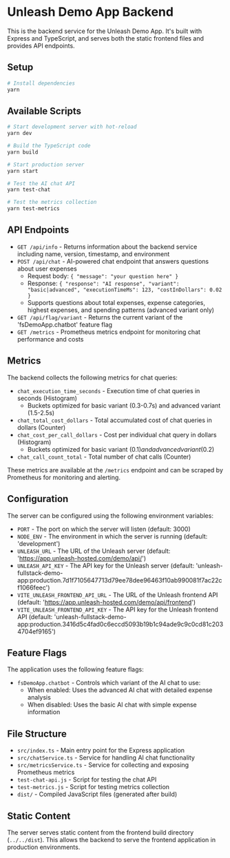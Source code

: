 # Unleash Demo App Backend

This is the backend service for the Unleash Demo App. It's built with Express and TypeScript, and serves both the static frontend files and provides API endpoints.

## Setup

```bash
# Install dependencies
yarn
```

## Available Scripts

```bash
# Start development server with hot-reload
yarn dev

# Build the TypeScript code
yarn build

# Start production server
yarn start

# Test the AI chat API
yarn test-chat

# Test the metrics collection
yarn test-metrics
```

## API Endpoints

- `GET /api/info` - Returns information about the backend service including name, version, timestamp, and environment
- `POST /api/chat` - AI-powered chat endpoint that answers questions about user expenses
  - Request body: `{ "message": "your question here" }`
  - Response: `{ "response": "AI response", "variant": "basic|advanced", "executionTimeMs": 123, "costInDollars": 0.02 }`
  - Supports questions about total expenses, expense categories, highest expenses, and spending patterns (advanced variant only)
- `GET /api/flag/variant` - Returns the current variant of the 'fsDemoApp.chatbot' feature flag
- `GET /metrics` - Prometheus metrics endpoint for monitoring chat performance and costs

## Metrics

The backend collects the following metrics for chat queries:

- `chat_execution_time_seconds` - Execution time of chat queries in seconds (Histogram)
  - Buckets optimized for basic variant (0.3-0.7s) and advanced variant (1.5-2.5s)
- `chat_total_cost_dollars` - Total accumulated cost of chat queries in dollars (Counter)
- `chat_cost_per_call_dollars` - Cost per individual chat query in dollars (Histogram)
  - Buckets optimized for basic variant ($0.1) and advanced variant ($0.2)
- `chat_call_count_total` - Total number of chat calls (Counter)

These metrics are available at the `/metrics` endpoint and can be scraped by Prometheus for monitoring and alerting.

## Configuration

The server can be configured using the following environment variables:

- `PORT` - The port on which the server will listen (default: 3000)
- `NODE_ENV` - The environment in which the server is running (default: 'development')
- `UNLEASH_URL` - The URL of the Unleash server (default: 'https://app.unleash-hosted.com/demo/api/')
- `UNLEASH_API_KEY` - The API key for the Unleash server (default: 'unleash-fullstack-demo-app:production.7d1f7105647713d79ee78dee96463f10ab990081f7ac22cf1066feec')
- `VITE_UNLEASH_FRONTEND_API_URL` - The URL of the Unleash frontend API (default: 'https://app.unleash-hosted.com/demo/api/frontend')
- `VITE_UNLEASH_FRONTEND_API_KEY` - The API key for the Unleash frontend API (default: 'unleash-fullstack-demo-app:production.3416d5c4fad0c6eccd5093b19b1c94ade9c9c0cd81c2034704ef9165')

## Feature Flags

The application uses the following feature flags:

- `fsDemoApp.chatbot` - Controls which variant of the AI chat to use:
  - When enabled: Uses the advanced AI chat with detailed expense analysis
  - When disabled: Uses the basic AI chat with simple expense information

## File Structure

- `src/index.ts` - Main entry point for the Express application
- `src/chatService.ts` - Service for handling AI chat functionality
- `src/metricsService.ts` - Service for collecting and exposing Prometheus metrics
- `test-chat-api.js` - Script for testing the chat API
- `test-metrics.js` - Script for testing metrics collection
- `dist/` - Compiled JavaScript files (generated after build)

## Static Content

The server serves static content from the frontend build directory (`../../dist`). This allows the backend to serve the frontend application in production environments.
